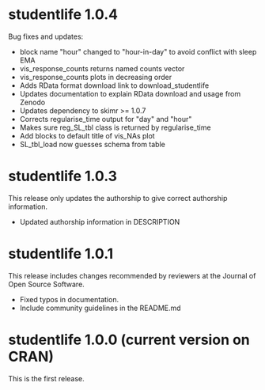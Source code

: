 # studentlife 1.0.4
Bug fixes and updates:

  * block name "hour" changed to "hour-in-day" to avoid conflict with sleep EMA
  * vis_response_counts returns named counts vector
  * vis_response_counts plots in decreasing order
  * Adds RData format download link to download_studentlife
  * Updates documentation to explain RData download and usage from Zenodo
  * Updates dependency to skimr >= 1.0.7
  * Corrects regularise_time output for "day" and "hour"
  * Makes sure reg_SL_tbl class is returned by regularise_time
  * Add blocks to default title of vis_NAs plot
  * SL_tbl_load now guesses schema from table
  
# studentlife 1.0.3
This release only updates the authorship to give
correct authorship information.

  * Updated authorship information in DESCRIPTION

# studentlife 1.0.1
This release includes changes recommended by 
reviewers at the Journal of Open Source Software.

  * Fixed typos in documentation.
  * Include community guidelines in the README.md

# studentlife 1.0.0 (current version on CRAN)
This is the first release.
